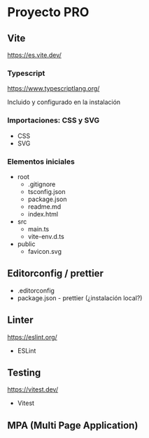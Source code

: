 # Proyecto PRO

## Vite

<https://es.vite.dev/>

### Typescript

<https://www.typescriptlang.org/>

Incluido y configurado en la instalación

### Importaciones: CSS y SVG

- CSS
- SVG

### Elementos iniciales

- root
  - .gitignore
  - tsconfig.json
  - package.json
  - readme.md
  - index.html
- src
  - main.ts
  - vite-env.d.ts
- public
  - favicon.svg

## Editorconfig / prettier

- .editorconfig
- package.json - prettier (¿instalación local?)

## Linter

<https://eslint.org/>

- ESLint

## Testing

<https://vitest.dev/>

- Vitest

## MPA (Multi Page Application)
